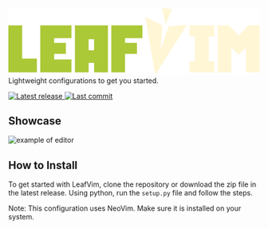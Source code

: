 ![leaf vim fancy text](https://github.com/wooshdude/leafvim/blob/main/leafvim.png)  
Lightweight configurations to get you started.  

<a href="https://github.com/wooshdude/leafvim/releases/latest">
      <img alt="Latest release" src="https://img.shields.io/github/v/release/wooshdude/leafvim?style=for-the-badge&&color=fff6d5&&labelColor=abc837" />
</a>
<a href="https://github.com/wooshdude/leafvim/pulse">
      <img alt="Last commit" src="https://img.shields.io/github/last-commit/lunarvim/LunarVim?style=for-the-badge&&color=fff6d5&&labelColor=abc837"/>
</a>

## Showcase
![example of editor](https://cdn.discordapp.com/attachments/1006744646887682138/1079648090002309240/leafvim_code.png)  


## How to Install
To get started with LeafVim, clone the repository or download the zip file in the latest release. Using python, run the `setup.py` file and follow the steps. 

Note: This configuration uses NeoVim. Make sure it is installed on your system.
